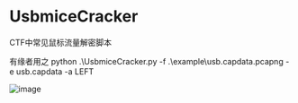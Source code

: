 # UsbmiceCracker
CTF中常见鼠标流量解密脚本

有缘者用之
 python .\UsbmiceCracker.py -f .\example\usb.capdata.pcapng -e usb.capdata -a LEFT
 
 ![image](https://user-images.githubusercontent.com/94220731/221856524-8815c011-e04c-4b9e-a1ed-598db9ce3133.png)

